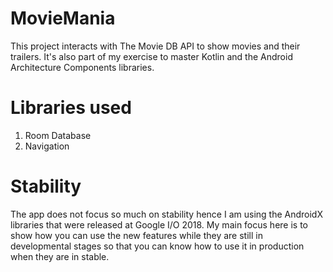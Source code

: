 # MovieMania
This project interacts with The Movie DB API to show movies and their trailers. It's also part of my
exercise to master Kotlin and the Android Architecture Components libraries.

# Libraries used
1. Room Database
2. Navigation

# Stability
The app does not focus so much on stability hence I am using the AndroidX libraries that were
released at Google I/O 2018. My main focus here is to show how you can use the new features while
they are still in developmental stages so that you can know how to use it in production when they
are in stable.
